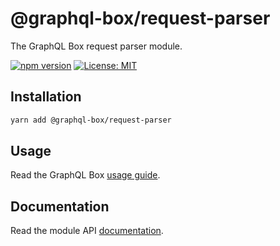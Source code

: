 # @graphql-box/request-parser

The GraphQL Box request parser module.

[![npm version](https://badge.fury.io/js/%40graphql-box%2Frequest-parser.svg)](https://badge.fury.io/js/%40graphql-box%2Frequest-parser)
[![License: MIT](https://img.shields.io/badge/License-MIT-yellow.svg)](LICENSE)

## Installation

```bash
yarn add @graphql-box/request-parser
```

## Usage

Read the GraphQL Box [usage guide](../../README.md#usage).

## Documentation

Read the module API [documentation](docs/README.md).
